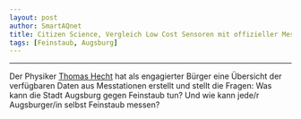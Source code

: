 ```yaml
---
layout: post
author: SmartAQnet
title: Citizen Science, Vergleich Low Cost Sensoren mit offizieller Messstation
tags: [Feinstaub, Augsburg]
---
```

-----------------------------------------------------------------------------
Der Physiker [Thomas Hecht](https://www.lifeguide-augsburg.de/magazin/feinstaub-augsburg) hat als engagierter Bürger eine Übersicht der verfügbaren Daten aus Messtationen erstellt und stellt die Fragen: Was kann die Stadt Augsburg gegen Feinstaub tun? Und wie kann jede/r  Augsburger/in selbst Feinstaub messen? 
